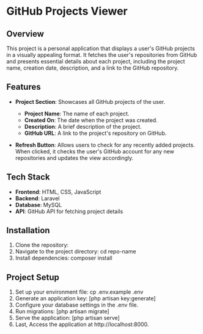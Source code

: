 # GitHub Projects Viewer

## Overview

This project is a personal application that displays a user's GitHub projects in a visually appealing format. It fetches the user's repositories from GitHub and presents essential details about each project, including the project name, creation date, description, and a link to the GitHub repository.

## Features

- **Project Section**: Showcases all GitHub projects of the user.
  - **Project Name**: The name of each project.
  - **Created On**: The date when the project was created.
  - **Description**: A brief description of the project.
  - **GitHub URL**: A link to the project's repository on GitHub.

- **Refresh Button**: Allows users to check for any recently added projects. When clicked, it checks the user's GitHub account for any new repositories and updates the view accordingly.

## Tech Stack

- **Frontend**: HTML, CSS, JavaScript
- **Backend**: Laravel
- **Database**: MySQL
- **API**: GitHub API for fetching project details

## Installation

1. Clone the repository:
2. Navigate to the project directory: cd repo-name
3. Install dependencies: composer install

## Project Setup
1. Set up your environment file: cp .env.example .env
2. Generate an application key: [php artisan key:generate]
3. Configure your database settings in the .env file.
4. Run migrations: [php artisan migrate]
5. Serve the application: [php artisan serve]
6. Last, Access the application at http://localhost:8000.




